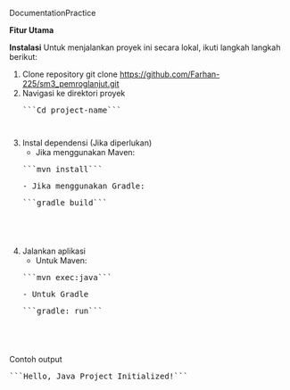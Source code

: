 DocumentationPractice

**Fitur Utama**

**Instalasi**
Untuk menjalankan proyek ini secara lokal, ikuti langkah langkah berikut:
1. Clone repository
   git clone https://github.com/Farhan-225/sm3_pemroglanjut.git
2. Navigasi ke direktori proyek
   <pre>```Cd project-name```<pre>
3. Instal dependensi (Jika diperlukan)
   - Jika menggunakan Maven:
   <pre>```mvn install```<pre>
   - Jika menggunakan Gradle:
   <pre>```gradle build```<pre>
4. Jalankan aplikasi
   - Untuk Maven:
   <pre>```mvn exec:java```<pre>
   - Untuk Gradle
   <pre>```gradle: run```<pre>
Contoh output
<pre>```Hello, Java Project Initialized!```<pre>
